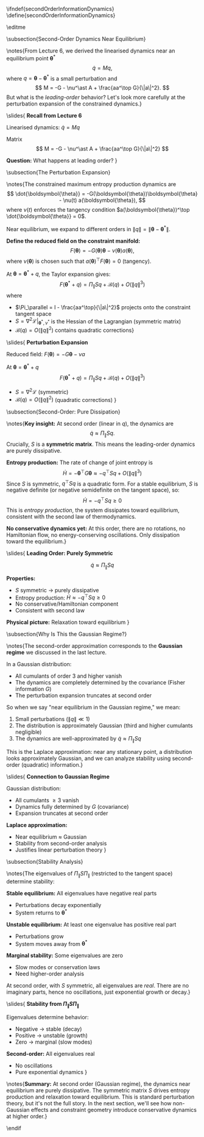 \ifndef{secondOrderInformationDynamics}
\define{secondOrderInformationDynamics}

\editme

\subsection{Second-Order Dynamics Near Equilibrium}

\notes{From Lecture 6, we derived the linearised dynamics near an equilibrium point $\boldsymbol{\theta}^\ast$
$$
\dot{q} = Mq,
$$
where $q = \boldsymbol{\theta} - \boldsymbol{\theta}^\ast$ is a small perturbation and
$$
M = -G - \nu^\ast A + \frac{aa^\top G}{\|a\|^2}.
$$
But what is the *leading-order* behavior? Let's look more carefully at the perturbation expansion of the constrained dynamics.}

\slides{
**Recall from Lecture 6**

Linearised dynamics: $\dot{q} = Mq$

Matrix
$$
M = -G - \nu^\ast A + \frac{aa^\top G}{\|a\|^2}
$$

**Question:** What happens at leading order?
}

\subsection{The Perturbation Expansion}

\notes{The constrained maximum entropy production dynamics are
$$
\dot{\boldsymbol{\theta}} = -G(\boldsymbol{\theta})\boldsymbol{\theta} - \nu(t) a(\boldsymbol{\theta}),
$$
where $\nu(t)$ enforces the tangency condition $a(\boldsymbol{\theta})^\top \dot{\boldsymbol{\theta}} = 0$.

Near equilibrium, we expand to different orders in $\|q\| = \|\boldsymbol{\theta} - \boldsymbol{\theta}^\ast\|$.

**Define the reduced field on the constraint manifold:**
$$
F(\boldsymbol{\theta}) = -G(\boldsymbol{\theta})\boldsymbol{\theta} - \nu(\boldsymbol{\theta}) a(\boldsymbol{\theta}),
$$
where $\nu(\boldsymbol{\theta})$ is chosen such that $a(\boldsymbol{\theta})^\top F(\boldsymbol{\theta}) = 0$ (tangency).

At $\boldsymbol{\theta} = \boldsymbol{\theta}^\ast + q$, the Taylor expansion gives:
$$
F(\boldsymbol{\theta}^\ast + q) = \Pi_\parallel S q + \mathcal{B}(q) + O(\|q\|^3)
$$
where

- $\Pi_\parallel = I - \frac{aa^\top}{\|a\|^2}$ projects onto the constraint tangent space
- $S = \nabla^2 \mathcal{L}|_{\boldsymbol{\theta}^\ast,\nu^\ast}$ is the Hessian of the Lagrangian (symmetric matrix)
- $\mathcal{B}(q) = O(\|q\|^2)$ contains quadratic corrections}

\slides{
**Perturbation Expansion**

Reduced field: $F(\boldsymbol{\theta}) = -G\boldsymbol{\theta} - \nu a$

At $\boldsymbol{\theta} = \boldsymbol{\theta}^\ast + q$
$$
F(\boldsymbol{\theta}^\ast + q) = \Pi_\parallel S q + \mathcal{B}(q) + O(\|q\|^3)
$$

* $S = \nabla^2 \mathcal{L}$ (symmetric)
* $\mathcal{B}(q) = O(\|q\|^2)$ (quadratic corrections)
}

\subsection{Second-Order: Pure Dissipation}

\notes{**Key insight:** At second order (linear in $q$), the dynamics are
$$
\dot{q} \approx \Pi_\parallel S q.
$$
Crucially, $S$ is a **symmetric matrix**. This means the leading-order dynamics are purely dissipative.

**Entropy production:** The rate of change of joint entropy is
$$
\dot{H} = -\boldsymbol{\theta}^\top G \boldsymbol{\theta} \approx -q^\top S q + O(\|q\|^3)
$$
Since $S$ is symmetric, $q^\top S q$ is a quadratic form. For a stable equilibrium, $S$ is negative definite (or negative semidefinite on the tangent space), so:
$$
\dot{H} = -q^\top S q \geq 0
$$
This is *entropy production*, the system dissipates toward equilibrium, consistent with the second law of thermodynamics.

**No conservative dynamics yet:** At this order, there are no rotations, no Hamiltonian flow, no energy-conserving oscillations. Only dissipation toward the equilibrium.}

\slides{
**Leading Order: Purely Symmetric**

$$
\dot{q} \approx \Pi_\parallel S q
$$

**Properties:**
* $S$ symmetric $\rightarrow$ purely dissipative
* Entropy production: $\dot{H} \approx -q^\top S q \geq 0$
* No conservative/Hamiltonian component
* Consistent with second law

**Physical picture:** Relaxation toward equilibrium
}

\subsection{Why Is This the Gaussian Regime?}

\notes{The second-order approximation corresponds to the **Gaussian regime** we discussed in the last lecture.

In a Gaussian distribution:
- All cumulants of order 3 and higher vanish
- The dynamics are completely determined by the covariance (Fisher information $G$)
- The perturbation expansion truncates at second order

So when we say "near equilibrium in the Gaussian regime," we mean:
1. Small perturbations ($\|q\| \ll 1$)
2. The distribution is approximately Gaussian (third and higher cumulants negligible)
3. The dynamics are well-approximated by $\dot{q} \approx \Pi_\parallel S q$

This is the Laplace approximation: near any stationary point, a distribution looks approximately Gaussian, and we can analyze stability using second-order (quadratic) information.}

\slides{
**Connection to Gaussian Regime**

Gaussian distribution:
* All cumulants $\geq 3$ vanish
* Dynamics fully determined by $G$ (covariance)
* Expansion truncates at second order

**Laplace approximation:**
* Near equilibrium ≈ Gaussian
* Stability from second-order analysis
* Justifies linear perturbation theory
}

\subsection{Stability Analysis}

\notes{The eigenvalues of $\Pi_\parallel S \Pi_\parallel$ (restricted to the tangent space) determine stability:

**Stable equilibrium:** All eigenvalues have negative real parts
- Perturbations decay exponentially
- System returns to $\boldsymbol{\theta}^\ast$

**Unstable equilibrium:** At least one eigenvalue has positive real part
- Perturbations grow
- System moves away from $\boldsymbol{\theta}^\ast$

**Marginal stability:** Some eigenvalues are zero
- Slow modes or conservation laws
- Need higher-order analysis

At second order, with $S$ symmetric, all eigenvalues are *real*. There are no imaginary parts, hence no oscillations, just exponential growth or decay.}

\slides{
**Stability from $\Pi_\parallel S \Pi_\parallel$**

Eigenvalues determine behavior:

* Negative $\rightarrow$ stable (decay)
* Positive $\rightarrow$ unstable (growth)
* Zero $\rightarrow$ marginal (slow modes)

**Second-order:** All eigenvalues real
* No oscillations
* Pure exponential dynamics
}

\notes{**Summary:** At second order (Gaussian regime), the dynamics near equilibrium are purely dissipative. The symmetric matrix $S$ drives entropy production and relaxation toward equilibrium. This is standard perturbation theory, but it's not the full story. In the next section, we'll see how non-Gaussian effects and constraint geometry introduce conservative dynamics at higher order.}

\endif


